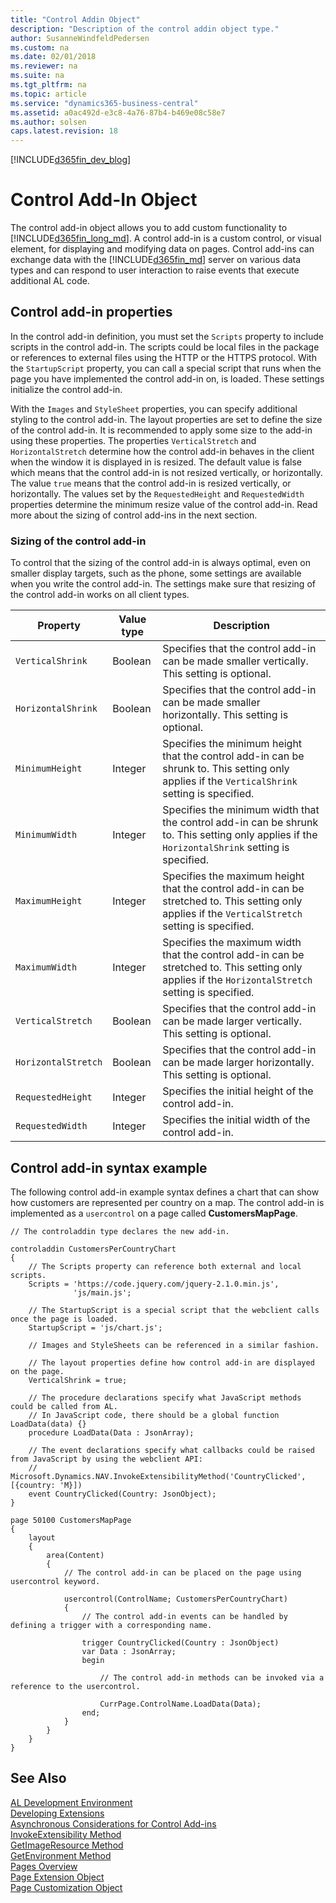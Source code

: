 ```yaml
---
title: "Control Addin Object"
description: "Description of the control addin object type."
author: SusanneWindfeldPedersen
ms.custom: na
ms.date: 02/01/2018
ms.reviewer: na
ms.suite: na
ms.tgt_pltfrm: na
ms.topic: article
ms.service: "dynamics365-business-central"
ms.assetid: a0ac492d-e3c8-4a76-87b4-b469e08c58e7
ms.author: solsen
caps.latest.revision: 18
---
```


[!INCLUDE[d365fin_dev_blog](includes/d365fin_dev_blog.md)]

# Control Add-In Object
The control add-in object allows you to add custom functionality to [!INCLUDE[d365fin_long_md](includes/d365fin_long_md.md)]. A control add-in is a custom control, or visual element, for displaying and modifying data on pages. Control add-ins can exchange data with the [!INCLUDE[d365fin_md](includes/d365fin_md.md)] server on various data types and can respond to user interaction to raise events that execute additional AL code.

## Control add-in properties
In the control add-in definition, you must set the `Scripts` property to include scripts in the control add-in. The scripts could be local files in the package or references to external files using the HTTP or the HTTPS protocol. With the `StartupScript` property, you can call a special script that runs when the page you have implemented the control add-in on, is loaded. These settings initialize the control add-in.

With the `Images` and `StyleSheet` properties, you can specify additional styling to the control add-in. The layout properties are set to define the size of the control add-in. It is recommended to apply some size to the add-in using these properties. The properties `VerticalStretch` and `HorizontalStretch` determine how the control add-in behaves in the client when the window it is displayed in is resized. The default value is false which means that the control add-in is not resized vertically, or horizontally. The value `true` means that the control add-in is resized vertically, or horizontally. The values set by the `RequestedHeight` and `RequestedWidth` properties determine the minimum resize value of the control add-in. Read more about the sizing of control add-ins in the next section.

### Sizing of the control add-in
To control that the sizing of the control add-in is always optimal, even on smaller display targets, such as the phone, some settings are available when you write the control add-in. The settings make sure that resizing of the control add-in works on all client types.

|Property       |Value type|Description|
|---------------|----------|-----------|
|`VerticalShrink`|Boolean|Specifies that the control add-in can be made smaller vertically. This setting is optional.|
|`HorizontalShrink`|Boolean|Specifies that the control add-in can be made smaller horizontally. This setting is optional.|
|`MinimumHeight`|Integer|Specifies the minimum height that the control add-in can be shrunk to. This setting only applies if the `VerticalShrink` setting is specified.|
|`MinimumWidth`|Integer|Specifies the minimum width that the control add-in can be shrunk to. This setting only applies if the `HorizontalShrink` setting is specified.|
|`MaximumHeight`|Integer|Specifies the maximum height that the control add-in can be stretched to. This setting only applies if the `VerticalStretch` setting is specified.|
|`MaximumWidth`|Integer|Specifies the maximum width that the control add-in can be stretched to. This setting only applies if the `HorizontalStretch` setting is specified.|
|`VerticalStretch`|Boolean|Specifies that the control add-in can be made larger vertically. This setting is optional.|
|`HorizontalStretch`|Boolean|Specifies that the control add-in can be made larger horizontally. This setting is optional.|
|`RequestedHeight`|Integer|Specifies the initial height of the control add-in.|
|`RequestedWidth`|Integer|Specifies the initial width of the control add-in.|

## Control add-in syntax example
The following control add-in example syntax defines a chart that can show how customers are represented per country on a map. The control add-in is implemented as a `usercontrol` on a page called **CustomersMapPage**.

```
// The controladdin type declares the new add-in.

controladdin CustomersPerCountryChart
{
    // The Scripts property can reference both external and local scripts.
    Scripts = 'https://code.jquery.com/jquery-2.1.0.min.js',
              'js/main.js';

    // The StartupScript is a special script that the webclient calls once the page is loaded.
    StartupScript = 'js/chart.js';

    // Images and StyleSheets can be referenced in a similar fashion.

    // The layout properties define how control add-in are displayed on the page.
    VerticalShrink = true;

    // The procedure declarations specify what JavaScript methods could be called from AL.
    // In JavaScript code, there should be a global function LoadData(data) {}
    procedure LoadData(Data : JsonArray);

    // The event declarations specify what callbacks could be raised from JavaScript by using the webclient API:
    // Microsoft.Dynamics.NAV.InvokeExtensibilityMethod('CountryClicked', [{country: 'M}])
    event CountryClicked(Country: JsonObject);
}

page 50100 CustomersMapPage
{
    layout
    {
        area(Content)
        {
            // The control add-in can be placed on the page using usercontrol keyword.

            usercontrol(ControlName; CustomersPerCountryChart)
            {
                // The control add-in events can be handled by defining a trigger with a corresponding name.

                trigger CountryClicked(Country : JsonObject)
                var Data : JsonArray;
                begin

                    // The control add-in methods can be invoked via a reference to the usercontrol.

                    CurrPage.ControlName.LoadData(Data);
                end;                  
            }
        }
    }
}

```

## See Also  
[AL Development Environment](devenv-reference-overview.md)  
[Developing Extensions](devenv-dev-overview.md)  
[Asynchronous Considerations for Control Add-ins](devenv-control-addin-asynchronous-considerations.md)  
[InvokeExtensibility Method](methods/devenv-invokeextensibility-method.md)  
[GetImageResource Method](methods/devenv-getimageresource-method.md)  
[GetEnvironment Method](methods/devenv-getenvironment-method.md)  
[Pages Overview](devenv-pages-overview.md)  
[Page Extension Object](devenv-page-ext-object.md)  
[Page Customization Object](devenv-page-customization-object.md)
